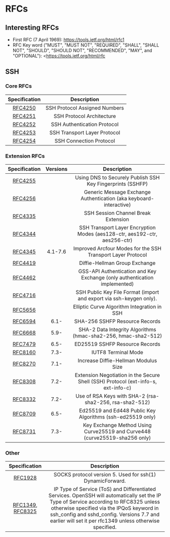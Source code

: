 # RFCs

## Interesting RFCs

- First RFC (7 April 1969): <https://tools.ietf.org/html/rfc1>
- RFC Key word ("MUST", "MUST NOT", "REQUIRED", "SHALL", "SHALL NOT", "SHOULD", "SHOULD NOT", "RECOMMENDED",  "MAY", and "OPTIONAL"): <https://tools.ietf.org/html/rfc

## SSH

### Core RFCs

|                 Specification                  |          Description          |
|:----------------------------------------------:|:-----------------------------:|
| [RFC4250](https://tools.ietf.org/html/rfc4250) | SSH Protocol Assigned Numbers |
| [RFC4251](https://tools.ietf.org/html/rfc4251) |   SSH Protocol Architecture   |
| [RFC4252](https://tools.ietf.org/html/rfc4252) |  SSH Authentication Protocol  |
| [RFC4253](https://tools.ietf.org/html/rfc4253) | SSH Transport Layer Protocol  |
| [RFC4254](https://tools.ietf.org/html/rfc4254) |    SSH Connection Protocol    |

### Extension RFCs

|                 Specification                  | Versions |                                    Description                                    |
|:----------------------------------------------:|:--------:|:---------------------------------------------------------------------------------:|
| [RFC4255](https://tools.ietf.org/html/rfc4255) |          |            Using DNS to Securely Publish SSH Key Fingerprints (SSHFP)             |
| [RFC4256](https://tools.ietf.org/html/rfc4256) |          |        Generic Message Exchange Authentication (aka keyboard-interactive)         |
| [RFC4335](https://tools.ietf.org/html/rfc4335) |          |                        SSH Session Channel Break Extension                        |
| [RFC4344](https://tools.ietf.org/html/rfc4344) |          |     SSH Transport Layer Encryption Modes (aes128-ctr, aes192-ctr, aes256-ctr)     |
| [RFC4345](https://tools.ietf.org/html/rfc4345) | 4.1-7.6  |            Improved Arcfour Modes for the SSH Transport Layer Protocol            |
| [RFC4419](https://tools.ietf.org/html/rfc4419) |          |                           Diffie-Hellman Group Exchange                           |
| [RFC4462](https://tools.ietf.org/html/rfc4462) |          |     GSS-API Authentication and Key Exchange (only authentication implemented)     |
| [RFC4716](https://tools.ietf.org/html/rfc4716) |          |        SSH Public Key File Format (import and export via ssh-keygen only).        |
| [RFC5656](https://tools.ietf.org/html/rfc5656) |          |                    Elliptic Curve Algorithm Integration in SSH                    |
| [RFC6594](https://tools.ietf.org/html/rfc6594) |   6.1-   |                          SHA-256 SSHFP Resource Records                           |
| [RFC6668](https://tools.ietf.org/html/rfc6668) |   5.9-   |          SHA-2 Data Integrity Algorithms (hmac-sha2-256, hmac-sha2-512)           |
| [RFC7479](https://tools.ietf.org/html/rfc7479) |   6.5-   |                          ED25519 SSHFP Resource Records                           |
| [RFC8160](https://tools.ietf.org/html/rfc8160) |   7.3-   |                                IUTF8 Terminal Mode                                |
| [RFC8270](https://tools.ietf.org/html/rfc8270) |   7.1-   |                       Increase Diffie-Hellman Modulus Size                        |
| [RFC8308](https://tools.ietf.org/html/rfc8308) |   7.2-   | Extension Negotiation in the Secure Shell (SSH) Protocol (ext-info-s, ext-info-c) |
| [RFC8332](https://tools.ietf.org/html/rfc8332) |   7.2-   |              Use of RSA Keys with SHA-2 (rsa-sha2-256, rsa-sha2-512)              |
| [RFC8709](https://tools.ietf.org/html/rfc8709) |   6.5-   |            Ed25519 and Ed448 Public Key Algorithms (ssh-ed25519 only)             |
| [RFC8731](https://tools.ietf.org/html/rfc8731) |   7.3-   |    Key Exchange Method Using Curve25519 and Curve448 (curve25519-sha256 only)     |

### Other

|                                         Specification                                          |                                                                                                                                          Description                                                                                                                                          |
|:----------------------------------------------------------------------------------------------:|:---------------------------------------------------------------------------------------------------------------------------------------------------------------------------------------------------------------------------------------------------------------------------------------------:|
|                         [RFC1928](https://tools.ietf.org/html/rfc1928)                         |                                                                                                                  SOCKS protocol version 5.  Used for ssh(1) DynamicForward.                                                                                                                   |
| [RFC1349](https://tools.ietf.org/html/rfc1349), [RFC8325](https://tools.ietf.org/html/rfc8325) | IP Type of Service (ToS) and Differentiated Services. OpenSSH will automatically set the IP Type of Service according to RFC8325 unless otherwise specified via the IPQoS keyword in ssh_config and sshd_config. Versions 7.7 and earlier will set it per rfc1349 unless otherwise specified. |
